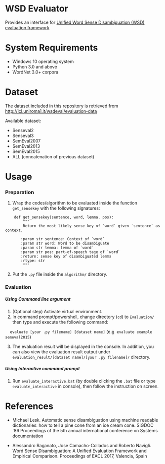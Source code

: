 # WSD Evaluator
Provides an interface for [Unified Word Sense Disambiguation (WSD) evaluation framework](http://lcl.uniroma1.it/wsdeval/home)

# System Requirements
* Windows 10 operating system
* Python 3.0 and above
* WordNet 3.0+ corpora

# Dataset
The dataset included in this repository is retrieved from http://lcl.uniroma1.it/wsdeval/evaluation-data

Available dataset:
* Senseval2
* Senseval3
* SemEval2007
* SemEval2013
* SemEval2015
* ALL (concatenation of previous dataset)

# Usage
### Preparation
1. Wrap the codes/algorithm to be evaluated inside the function `get_sensekey` with the following signatures:
```
    def get_sensekey(sentence, word, lemma, pos):
        """
        Return the most likely sense key of `word` given `sentence` as context.

       :param str sentence: Context of `word`
       :param str word: Word to be disambiguate
       :param str lemma: lemma of `word`
       :param str pos: part-of-speech tage of `word`
       :return: sense key of disambiguated lemma
       :rtype: str
        """
```

2. Put the `.py` file inside the `algorithm/` directory.

### Evaluation
##### Using Command line argument
1. (Optional step) Activate virtual environment.
2. In command prompt/powershell, change directory (`cd`) to `Evaluation/` then type and execute the following command:

&nbsp;&nbsp;&nbsp;&nbsp;```evaluate [your .py filename] [dataset name]``` (e.g. ```evaluate example semeval2015```)

3. The evaluation result will be displayed in the console. In addition, you can also view the evaluation result output under `evaluation_result/[dataset name]/[your .py filename]/` directory.

##### Using Interactive command prompt
1. Run `evaluate_interactive.bat` (by double clicking the `.bat` file or type `evaluate_interactive` in console), then follow the instruction on screen.


# References
 * Michael Lesk. 
 Automatic sense disambiguation using machine readable dictionaries: how to tell a pine cone from an ice cream cone. 
SIGDOC '86 Proceedings of the 5th annual international conference on Systems documentation

 * Alessandro Raganato, Jose Camacho-Collados and Roberto Navigli.
Word Sense Disambiguation: A Unified Evaluation Framework and Empirical Comparison.
Proceedings of EACL 2017, Valencia, Spain
